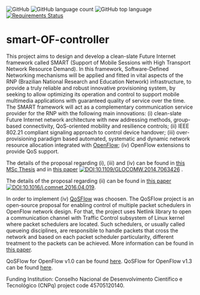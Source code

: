 ![GitHub](https://img.shields.io/github/license/josecastillolema/smart-OF-controller)
![GitHub language count](https://img.shields.io/github/languages/count/josecastillolema/smart-OF-controller)
![GitHub top language](https://img.shields.io/github/languages/top/josecastillolema/smart-OF-controller)
[![Requirements Status](https://requires.io/github/josecastillolema/smart-OF-controller/requirements.svg?branch=master)](https://requires.io/github/josecastillolema/smart-OF-controller/requirements/?branch=master)



# smart-OF-controller

This project aims to design and develop a clean-slate Future Internet framework called SMART (Support of Mobile Sessions with High Transport Network Resource Demand). In this framework, Software-Defined Networking mechanisms will be applied and fitted in vital aspects of the RNP (Brazilian National Research and Education Network) infrastructure, to provide a truly reliable and robust innovative provisioning system, by seeking to allow optimizing its operation and control to support mobile multimedia applications with guaranteed quality of service over the time. The SMART framework will act as a complementary communication service provider for the RNP with the following main innovations:
  (i) clean-slate Future Internet network architecture with new addressing methods, group-based connectivity, QoS-oriented mobility and resilience controls;
  (ii) IEEE 802.21 compliant signaling approach to control device handover;
  (iii) over-provisioning paradigm based automated, systematic and dynamic network resource allocation integrated with [OpenFlow](http://archive.openflow.org/wp/learnmore/);
  (iv) OpenFlow extensions to provide QoS support.

The details of the proposal regarding (i), (iii) and (iv) can be found in [this MSc Thesis](http://bdtd.ibict.br/vufind/Record/UFRN_7ccf2b703d54b0fd8cc548ccd747339a) and in [this paper](http://ieeexplore.ieee.org/xpl/articleDetails.jsp?arnumber=7063426) [![DOI:10.1109/GLOCOMW.2014.7063426](https://zenodo.org/badge/DOI/10.1109/GLOCOMW.2014.7063426.svg)](https://doi.org/10.1109/GLOCOMW.2014.7063426)
.

The details of the proposal regarding (ii) can be found in [this paper](http://www.sciencedirect.com/science/article/pii/S1389128616301177) [![DOI:10.1016/j.comnet.2016.04.019](https://zenodo.org/badge/DOI/10.1016/j.comnet.2016.04.019.svg)](https://doi.org/10.1016/j.comnet.2016.04.019).

In order to implement (iv) [QoSFlow](https://groups.google.com/a/openflowhub.org/forum/#!topic/floodlight-dev/C5Z_At7deRA) was choosen. The QoSFlow project is an open-source proposal for enabling control of multiple packet schedulers in OpenFlow network design. For that, the project uses Netlink library to open a communication channel with Traffic Control subsystem of Linux kernel where packet schedulers are located. Such schedulers, or usually called queueing disciplines, are responsible to handle packets that cross the network and based on each packet scheduler particularity, different treatment to the packets can be achieved. More information can be found in [this paper](http://dl.acm.org/citation.cfm?id=2570478).

QoSFlow for OpenFlow v1.0 can be found [here](https://bitbucket.org/airtoncomp/ofsoftswitch10-qosflow).
QoSFlow for OpenFlow v1.3 can be found [here](https://bitbucket.org/airtoncomp/ofsoftswitch13-qosflow).

Funding Institution: Conselho Nacional de Desenvolvimento Científico e Tecnológico (CNPq) project code 45705120140.
